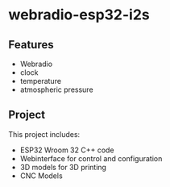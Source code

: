 # webradio-esp32-i2s

## Features

* Webradio
* clock
* temperature
* atmospheric pressure


## Project

This project includes:

* ESP32 Wroom 32 C++ code
* Webinterface for control and configuration
* 3D models for 3D printing
* CNC Models

